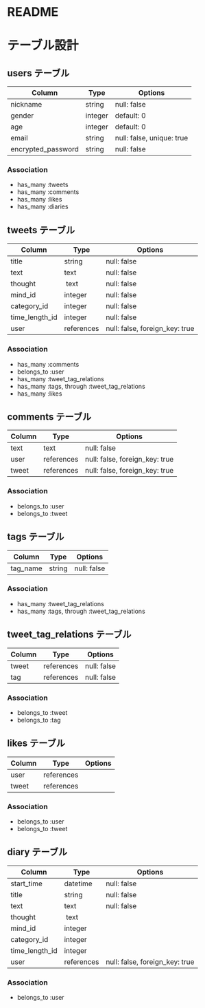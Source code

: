 # README

# テーブル設計

## users テーブル

| Column             | Type    | Options     |
| ------------------ | ------- | ----------- |
| nickname           | string  | null: false |
| gender             | integer | default: 0  |
| age                | integer | default: 0  |
| email              | string  | null: false, unique: true |
| encrypted_password | string  | null: false |


### Association

- has_many :tweets
- has_many :comments
- has_many :likes
- has_many :diaries

## tweets テーブル

| Column         | Type       | Options     |
| -------------- | ---------- | ----------- |
| title          | string     | null: false |
| text           | text       | null: false |
| thought        | text       | null: false |
| mind_id        | integer    | null: false |
| category_id    | integer    | null: false |
| time_length_id | integer    | null: false | 
| user           | references | null: false, foreign_key: true |

### Association

- has_many   :comments
- belongs_to :user
- has_many :tweet_tag_relations
- has_many :tags, through :tweet_tag_relations
- has_many :likes

## comments テーブル

| Column  | Type       | Options                        |
| ------  | ---------- | ------------------------------ |
| text    | text       | null: false                    |
| user    | references | null: false, foreign_key: true |
| tweet   | references | null: false, foreign_key: true |

### Association

- belongs_to :user
- belongs_to :tweet

## tags テーブル

| Column   | Type   | Options     |
| -------- | ------ | ----------- |
| tag_name | string | null: false |

### Association

- has_many :tweet_tag_relations
- has_many :tags, through :tweet_tag_relations

## tweet_tag_relations テーブル

| Column | Type       | Options     |
| ------ | ---------- | ----------- |
| tweet  | references | null: false |
| tag    | references | null: false |               

### Association

- belongs_to :tweet
- belongs_to :tag


## likes テーブル

| Column | Type       | Options     |
| ------ | ---------- | ----------- |
| user   | references |             |
| tweet  | references |             |               

### Association

- belongs_to :user
- belongs_to :tweet


## diary テーブル

| Column         | Type       | Options     |
| -------------- | ---------- | ----------- |
| start_time     | datetime   | null: false |
| title          | string     | null: false |
| text           | text       | null: false |
| thought        | text       |             |
| mind_id        | integer    |             |
| category_id    | integer    |             |
| time_length_id | integer    |             |
| user           | references | null: false, foreign_key: true |

### Association

- belongs_to :user